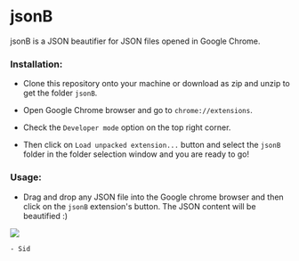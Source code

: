 # jsonB

jsonB is a JSON beautifier for JSON files opened in Google Chrome.

### Installation:

* Clone this repository onto your machine or download as zip and unzip to get the folder `jsonB`.

* Open Google Chrome browser and go to `chrome://extensions`.

* Check the `Developer mode` option on the top right corner.

* Then click on `Load unpacked extension...` button and select the `jsonB` folder in the folder selection window and you are ready to go!

### Usage:

* Drag and drop any JSON file into the Google chrome browser and then click on the `jsonB` extension's button. The JSON content will be beautified :)

![](https://gfycat.com/gifs/detail/UnripeInfantileArgentineruddyduck)

`- Sid`